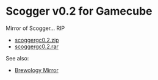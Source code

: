 # Scogger v0.2 for Gamecube

Mirror of Scogger... RIP

* [scoggergc0.2.zip](https://github.com/solderjs/Scogger-Gamecube/releases/download/scogger-gc-v0.2/scoggergc0.2.zip)
* [scoggergc0.2.rar](https://github.com/solderjs/Scogger-Gamecube/releases/download/scogger-gc-v0.2/scoggergc0.2.rar)

See also:

* [Brewology Mirror](https://wii.brewology.com/downloads/?search=scogger&Submit=Search&page=downloads)
